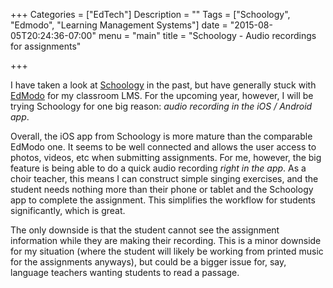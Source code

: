 +++
Categories = ["EdTech"]
Description = ""
Tags = ["Schoology", "Edmodo", "Learning Management Systems"]
date = "2015-08-05T20:24:36-07:00"
menu = "main"
title = "Schoology - Audio recordings for assignments"

+++

I have taken a look at [Schoology](http://www.schoology.com) in the past, but have generally stuck with [EdModo](http://www.edmodo.com) for my classroom LMS.  For the upcoming year, however, I will be trying Schoology for one big reason: _audio recording in the iOS / Android app_.

Overall, the iOS app from Schoology is more mature than the comparable EdModo one.  It seems to be well connected and allows the user access to photos, videos, etc when submitting assignments.  For me, however, the big feature is being able to do a quick audio recording _right in the app_.  As a choir teacher, this means I can construct simple singing exercises, and the student needs nothing more than their phone or tablet and the Schoology app to complete the assignment.  This simplifies the workflow for students significantly, which is great.

The only downside is that the student cannot see the assignment information while they are making their recording.  This is a minor downside for my situation (where the student will likely be working from printed music for the assignments anyways), but could be a bigger issue for, say, language teachers wanting students to read a passage.

